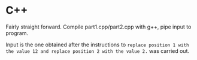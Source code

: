 # C++

Fairly straight forward. Compile part1.cpp/part2.cpp with g++, pipe input to program.

Input is the one obtained after the instructions to `replace position 1 with the value 12 and replace position 2 with the value 2.` was carried out.
